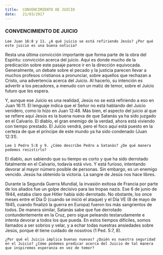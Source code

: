 ```yaml
---
title:  CONVENCIMIENTO DE JUICIO
date:   21/03/2017
---
```


### CONVENCIMIENTO DE JUICIO

`Lee Juan 16:8 y 11. ¿A qué juicio se está refiriendo Jesús? ¿Por qué este juicio es una buena noticia?`

Resta una última convicción importante que forma parte de la obra del Espíritu: convicción acerca del juicio. Aquí es donde mucho de la predicación sobre este pasaje parece ir en la dirección equivocada. Generalmente, un debate sobre el pecado y la justicia parecen llevar a muchos profesos cristianos a pronunciar, sobre aquellos que rechazan a Cristo, una advertencia acerca del Juicio. Al hacerlo, su intención es advertir a los pecadores, a menudo con un matiz de temor, sobre el Juicio futuro que les espera.

Y, aunque ese Juicio es una realidad, Jesús no se está refiriendo a eso en Juan 16:11. El lenguaje indica que el Señor no está hablando del Juicio venidero, como lo hizo en Juan 12:48. Más bien, el aspecto del juicio al que se refiere aquí Jesús es la buena nueva de que Satanás ya ha sido juzgado en el Calvario. El diablo, el gran enemigo de la verdad, ahora está viviendo con tiempo prestado. El Juicio vendrá, pero el foco aquí está puesto en la certeza de que el príncipe de este mundo ya ha sido condenado (Juan 12:31).

`Lee 1 Pedro 5:8 y 9. ¿Cómo describe Pedro a Satanás? ¿De qué manera podemos resistirlo?`

El diablo, aun sabiendo que su tiempo es corto y que ha sido derrotado fatalmente en el Calvario, todavía está vivo. Y está furioso, intentando devorar al mayor número posible de personas. Sin embargo, es un enemigo vencido. Jesús ha obtenido la victoria. La sangre de Jesús nos hace libres.

Durante la Segunda Guerra Mundial, la invasión exitosa de Francia por parte de los aliados fue un golpe decisivo para las tropas nazis. Ese 6 de junio de 1944, estaba claro que Hitler había sido derrotado. No obstante, los once meses entre el Día D (cuando se inició el ataque) y el Día VE (8 de mayo de 1945, cuando finalizó la guerra en Europa) fueron los más sangrientos de todos. De manera similar, Satanás sabe que fue derrotado contundentemente en la Cruz, pero sigue peleando testarudamente e intenta devorar a todos los que pueda. En estos tiempos difíciles, somos llamados a ser sobrios y velar, y a echar todas nuestras ansiedades sobre Jesús, porque él tiene cuidado de nosotros (1 Ped. 5:7, 8).

`¿Por qué el Juicio implica buenas nuevas? ¿Quién es nuestra seguridad en el Juicio? ¿Cómo podemos predicar acerca del Juicio de tal manera que inspiremos esperanza en vez de temor?`